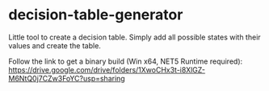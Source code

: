 # decision-table-generator
Little tool to create a decision table. Simply add all possible states with their values and create the table.

Follow the link to get a binary build (Win x64, NET5 Runtime required):
https://drive.google.com/drive/folders/1XwoCHx3t-i8XlGZ-M6NtQ0j7CZw3FoYC?usp=sharing
